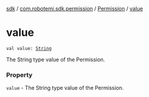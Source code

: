 [sdk](../../index.md) / [com.robotemi.sdk.permission](../index.md) / [Permission](index.md) / [value](./value.md)

# value

`val value: `[`String`](https://kotlinlang.org/api/latest/jvm/stdlib/kotlin/-string/index.html)

The String type value of the Permission.

### Property

`value` - The String type value of the Permission.